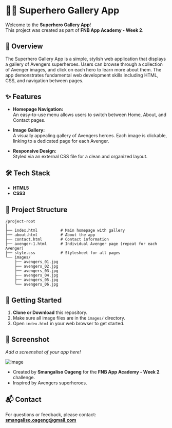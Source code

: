 # 🦸‍♂️ Superhero Gallery App

Welcome to the **Superhero Gallery App**!  
This project was created as part of **FNB App Academy - Week 2**.

## 🚀 Overview

The Superhero Gallery App is a simple, stylish web application that displays a gallery of Avengers superheroes. Users can browse through a collection of Avenger images, and click on each hero to learn more about them. The app demonstrates fundamental web development skills including HTML, CSS, and navigation between pages.

## ✨ Features

- **Homepage Navigation:**  
  An easy-to-use menu allows users to switch between Home, About, and Contact pages.

- **Image Gallery:**  
  A visually appealing gallery of Avengers heroes. Each image is clickable, linking to a dedicated page for each Avenger.

- **Responsive Design:**  
  Styled via an external CSS file for a clean and organized layout.

## 🛠️ Tech Stack

- **HTML5**
- **CSS3**

## 📁 Project Structure

```
/project-root
│
├── index.html          # Main homepage with gallery
├── about.html          # About the app
├── contact.html        # Contact information
├── avenger-1.html      # Individual Avenger page (repeat for each Avenger)
├── style.css           # Stylesheet for all pages
└── images/
    ├── avengers_01.jpg
    ├── avengers_02.jpg
    ├── avengers_03.jpg
    ├── avengers_04.jpg
    ├── avengers_05.jpg
    └── avengers_06.jpg
```

## 🏁 Getting Started

1. **Clone or Download** this repository.
2. Make sure all image files are in the `images/` directory.
3. Open `index.html` in your web browser to get started.

## 📸 Screenshot

_Add a screenshot of your app here!_

![image](https://github.com/user-attachments/assets/9aba8f97-9067-45b0-b576-ee7eb6c628b3)


- Created by **Smangaliso Oageng** for the **FNB App Academy - Week 2** challenge.
- Inspired by Avengers superheroes.

## 📬 Contact

For questions or feedback, please contact:  
**smangaliso.oageng@gmail.com**
